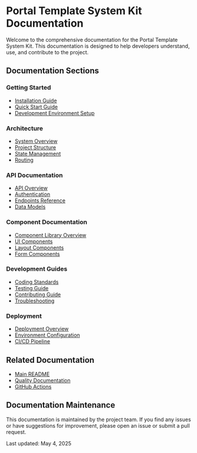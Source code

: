 # Portal Template System Kit Documentation

Welcome to the comprehensive documentation for the Portal Template System Kit. This documentation is designed to help developers understand, use, and contribute to the project.

## Documentation Sections

### Getting Started
- [Installation Guide](./getting-started/installation.md)
- [Quick Start Guide](./getting-started/quick-start.md)
- [Development Environment Setup](./getting-started/dev-environment.md)

### Architecture
- [System Overview](./architecture/overview.md)
- [Project Structure](./architecture/project-structure.md)
- [State Management](./architecture/state-management.md)
- [Routing](./architecture/routing.md)

### API Documentation
- [API Overview](./api/overview.md)
- [Authentication](./api/authentication.md)
- [Endpoints Reference](./api/endpoints.md)
- [Data Models](./api/data-models.md)

### Component Documentation
- [Component Library Overview](./components/overview.md)
- [UI Components](./components/ui.md)
- [Layout Components](./components/layout.md)
- [Form Components](./components/forms.md)

### Development Guides
- [Coding Standards](./guides/coding-standards.md)
- [Testing Guide](./guides/testing.md)
- [Contributing Guide](./guides/contributing.md)
- [Troubleshooting](./guides/troubleshooting.md)

### Deployment
- [Deployment Overview](./deployment/overview.md)
- [Environment Configuration](./deployment/environment-config.md)
- [CI/CD Pipeline](./deployment/ci-cd.md)

## Related Documentation

- [Main README](../README.md)
- [Quality Documentation](../QUALITY.md)
- [GitHub Actions](../GITHUB_ACTIONS.md)

## Documentation Maintenance

This documentation is maintained by the project team. If you find any issues or have suggestions for improvement, please open an issue or submit a pull request.

Last updated: May 4, 2025 